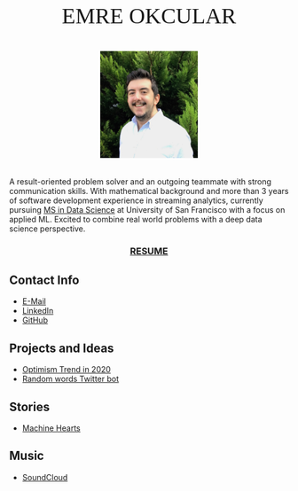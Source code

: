 <p style="text-align: center;font-size:40px;font-family:Times">EMRE OKCULAR</p>

<center><img src="/resources/emre_kare.jpg" width="35%" and height="35%"></center>
<br style="line-height: 5px"/>
<!---Emre Okcular Personal Website
=======--->

A result-oriented problem solver and an outgoing teammate with strong communication skills. With mathematical background and more than 3 years of software development experience in streaming analytics, currently pursuing [MS in Data Science](https://www.usfca.edu/arts-sciences/graduate-programs/data-science) at University of San Francisco with a focus on applied ML. Excited to combine real world problems with a deep data science perspective. 

<h3 align="center"><a href="/resources/Emre_Okcular-Resume.pdf">RESUME</a></h3>

## Contact Info

* [E-Mail](mailto:emreokcular@gmail.com)
* [LinkedIn](https://www.linkedin.com/in/emreokcular)
* [GitHub](https://github.com/emreokcular)

## Projects and Ideas
* [Optimism Trend in 2020](/projects/2020.md)
* [Random words Twitter bot](/projects/kelimebot.md)

## Stories
* [Machine Hearts](/stories/machine_hearts.md)

## Music
* [SoundCloud](https://soundcloud.com/emreokcular)
